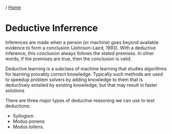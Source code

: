 / [Home](index.md)

# Deductive Inferrence 

Inferences are made when a person (or machine) goes beyond available evidence to form a conclusion (Johnson-Laird, 1993). With a deductive inference, this conclusion always follows the stated premises. In other words, if the premises are true, then the conclusion is valid.

Deductive learning is a subclass of machine learning that studies algorithms for learning provably correct knowledge. Typically such methods are used to speedup problem solvers by adding knowledge to them that is deductively entailed by existing knowledge, but that may result in faster solutions

There are three major types of deductive reasoning we can use to test deductions: 
* Syllogism
* Modus ponens
* Modus tollens.